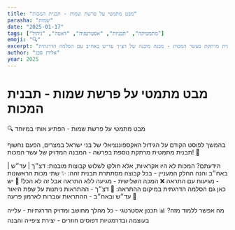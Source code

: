 ```yaml
---
title: "מבט מתמטי על פרשת שמות - תבנית המכות"
parasha: "שמות"
date: "2025-01-17"
tags: ["מתמטיקה", "תבניות", "אסטרטגיה", "דאטה", "ניהול"]
emoji: "🔍"
excerpt: "תבנית מתמטית מרתקת בעשר המכות - מבנה מובנה של דצ״ך עד״ש באח״ב עם הסלמה הדרגתית"
author: "אלירן סבג"
year: 2025
---
```


# מבט מתמטי על פרשת שמות - תבנית המכות

🔍 מבט מתמטי על פרשת שמות - הפתיע אותי במיוחד

בהמשך לפוסט הקודם על הגידול האקספוננציאלי של בני ישראל במצרים, הפעם נחשוף תבנית מתמטית מרתקת נוספת בפרשה - המבנה המדויק של עשר המכות! 🎯

הידעתם? המכות לא היו אקראיות, אלא חולקו לשלוש קבוצות מובנות: דצ״ך | עד״ש | באח״ב
והנה החלק המעניין - בכל קבוצה מסתתרת תבנית זהה: ✨ שתי מכות הראשונות - מגיעות עם התראה ❌ המכה השלישית - מגיעה ללא התראה
אבל זה לא הכל! 🤯
יש כאן גם הסלמה הדרגתית במיקום ההתראה:
 🌊 דצ״ך - ההתראות ניתנות על שפת היאור 👑 
עד״ש ובאח״ב - ההתראות עוברות לארמון פרעה

מה אפשר ללמוד מזה? 📊
תכנון אסטרטגי - כל מהלך מחושב ומדויק
הדרגתיות - עלייה בעוצמה ובדרמטיות
דפוסים חוזרים - יצירת ציפייה והבנה
